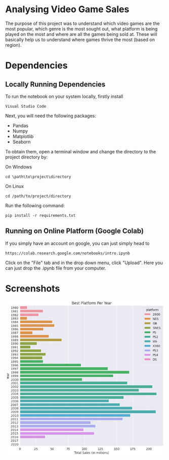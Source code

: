 # Analysing Video Game Sales

The purpose of this project was to understand which video games are the most popular, which genre is the most sought out, what platform is being played on the most and where are all the games being sold at. These will basically help us to understand where games thrive the most (based on region).


# Dependencies
## Locally Running Dependencies
To run the notebook on your system locally, firstly install

```
Visual Studio Code
```

Next, you will need the following packages:

  * Pandas
  * Numpy
  * Matplotlib
  * Seaborn

To obtain them, open a terminal window and change the directory to the project directory by:

On Windows

```
cd \path\to\project\directory
```

On Linux

```
cd /path/to/project/directory
```

Run the following command:
```
pip install -r requirements.txt
```

## Running on Online Platform (Google Colab)
If you simply have an account on google, you can just simply head to
```
https://colab.research.google.com/notebooks/intro.ipynb
```
Click on the "File" tab and in the drop down menu, click "Upload". Here you can just drop the .ipynb file from your computer.

# Screenshots
![App Screenshot](/images/best_platform_per_year.png)
